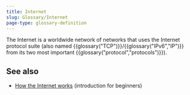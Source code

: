 ```yaml
---
title: Internet
slug: Glossary/Internet
page-type: glossary-definition
---
```




The Internet is a worldwide network of networks that uses the Internet protocol suite (also named {{glossary("TCP")}}/{{glossary("IPv6","IP")}} from its two most important {{glossary("protocol","protocols")}}).

## See also

- [How the Internet works](/Learn/Common_questions/Web_mechanics/How_does_the_Internet_work) (introduction for beginners)
